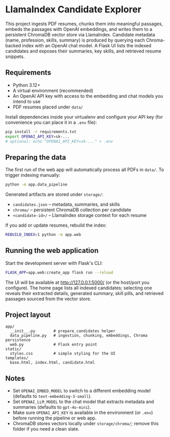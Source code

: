 # LlamaIndex Candidate Explorer

This project ingests PDF resumes, chunks them into meaningful passages, embeds the passages with OpenAI embeddings, and writes them to a persistent ChromaDB vector store via LlamaIndex. Candidate metadata (name, profession, skills, summary) is produced by querying each Chroma-backed index with an OpenAI chat model. A Flask UI lists the indexed candidates and exposes their summaries, key skills, and retrieved resume snippets.

## Requirements

- Python 3.12+
- A virtual environment (recommended)
- An OpenAI API key with access to the embedding and chat models you intend to use
- PDF resumes placed under `data/`

Install dependencies inside your virtualenv and configure your API key (for convenience you can place it in a `.env` file):

```bash
pip install -r requirements.txt
export OPENAI_API_KEY=sk-...
# optional: echo "OPENAI_API_KEY=sk-..." > .env
```

## Preparing the data

The first run of the web app will automatically process all PDFs in `data/`. To trigger indexing manually:

```bash
python -m app.data_pipeline
```

Generated artifacts are stored under `storage/`:

- `candidates.json` – metadata, summaries, and skills
- `chroma/` – persistent ChromaDB collection per candidate
- `<candidate-id>/` – LlamaIndex storage context for each resume

If you add or update resumes, rebuild the index:

```bash
REBUILD_INDEX=1 python -m app.web
```

## Running the web application

Start the development server with Flask's CLI:

```bash
FLASK_APP=app.web:create_app flask run --reload
```

The UI will be available at http://127.0.0.1:5000/ (or the host/port you configure). The home page lists all indexed candidates; selecting one reveals their extracted details, generated summary, skill pills, and retrieved passages sourced from the vector store.

## Project layout

```
app/
  __init__.py        # prepare_candidates helper
  data_pipeline.py   # ingestion, chunking, embeddings, Chroma persistence
  web.py             # Flask entry point
static/
  styles.css         # simple styling for the UI
templates/
  base.html, index.html, candidate.html
```

## Notes

- Set `OPENAI_EMBED_MODEL` to switch to a different embedding model (defaults to `text-embedding-3-small`).
- Set `OPENAI_LLM_MODEL` to the chat model that extracts metadata and summaries (defaults to `gpt-4o-mini`).
- Make sure `OPENAI_API_KEY` is available in the environment (or `.env`) before running the pipeline or web app.
- ChromaDB stores vectors locally under `storage/chroma/`; remove this folder if you need a clean slate.
